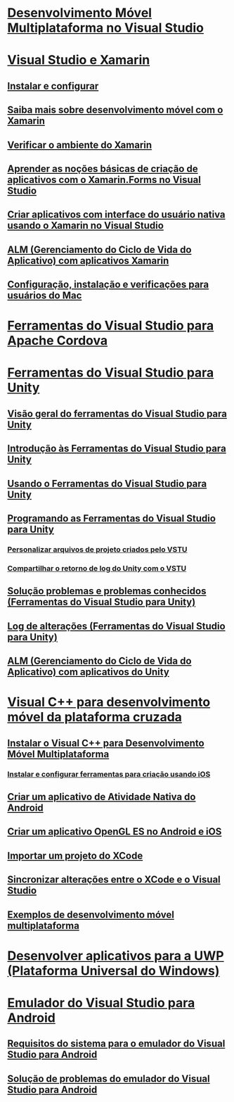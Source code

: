 # [Desenvolvimento Móvel Multiplataforma no Visual Studio](cross-platform-mobile-development-in-visual-studio.md)
# [Visual Studio e Xamarin](visual-studio-and-xamarin.md)
## [Instalar e configurar](setup-and-install.md)
## [Saiba mais sobre desenvolvimento móvel com o Xamarin](learn-about-mobile-development-with-xamarin.md)
## [Verificar o ambiente do Xamarin](verify-your-xamarin-environment.md)
## [Aprender as noções básicas de criação de aplicativos com o Xamarin.Forms no Visual Studio](learn-app-building-basics-with-xamarin-forms-in-visual-studio.md)
## [Criar aplicativos com interface do usuário nativa usando o Xamarin no Visual Studio](build-apps-with-native-ui-using-xamarin-in-visual-studio.md)
## [ALM (Gerenciamento do Ciclo de Vida do Aplicativo) com aplicativos Xamarin](application-lifecycle-management-alm-with-xamarin-apps.md)
## [Configuração, instalação e verificações para usuários do Mac](setup-install-and-verifications-for-mac-users.md)
# [Ferramentas do Visual Studio para Apache Cordova](visual-studio-tools-for-apache-cordova.md)
# [Ferramentas do Visual Studio para Unity](visual-studio-tools-for-unity.md)
## [Visão geral do ferramentas do Visual Studio para Unity](overview-of-visual-studio-tools-for-unity.md)
## [Introdução às Ferramentas do Visual Studio para Unity](getting-started-with-visual-studio-tools-for-unity.md)
## [Usando o Ferramentas do Visual Studio para Unity](using-visual-studio-tools-for-unity.md)
## [Programando as Ferramentas do Visual Studio para Unity](programming-visual-studio-tools-for-unity.md)
### [Personalizar arquivos de projeto criados pelo VSTU](customize-project-files-created-by-vstu.md)
### [Compartilhar o retorno de log do Unity com o VSTU](share-the-unity-log-callback-with-vstu.md)
## [Solução problemas e problemas conhecidos (Ferramentas do Visual Studio para Unity)](troubleshooting-and-known-issues-visual-studio-tools-for-unity.md)
## [Log de alterações (Ferramentas do Visual Studio para Unity)](change-log-visual-studio-tools-for-unity.md)
## [ALM (Gerenciamento do Ciclo de Vida do Aplicativo) com aplicativos do Unity](application-lifecycle-management-alm-with-unity-apps.md)
# [Visual C++ para desenvolvimento móvel da plataforma cruzada](visual-cpp-for-cross-platform-mobile-development.md)
## [Instalar o Visual C++ para Desenvolvimento Móvel Multiplataforma](install-visual-cpp-for-cross-platform-mobile-development.md)
### [Instalar e configurar ferramentas para criação usando iOS](install-and-configure-tools-to-build-using-ios.md)
## [Criar um aplicativo de Atividade Nativa do Android](create-an-android-native-activity-app.md)
## [Criar um aplicativo OpenGL ES no Android e iOS](build-an-opengl-es-application-on-android-and-ios.md)
## [Importar um projeto do XCode](import-an-xcode-project.md)
## [Sincronizar alterações entre o XCode e o Visual Studio](sync-changes-between-xcode-and-visual-studio.md)
## [Exemplos de desenvolvimento móvel multiplataforma](cross-platform-mobile-development-examples.md)
# [Desenvolver aplicativos para a UWP (Plataforma Universal do Windows)](develop-apps-for-the-universal-windows-platform-uwp.md)
# [Emulador do Visual Studio para Android](visual-studio-emulator-for-android.md)
## [Requisitos do sistema para o emulador do Visual Studio para Android](system-requirements-for-the-visual-studio-emulator-for-android.md)
## [Solução de problemas do emulador do Visual Studio para Android](troubleshooting-the-visual-studio-emulator-for-android.md)


<!--HONumber=Feb17_HO4-->



